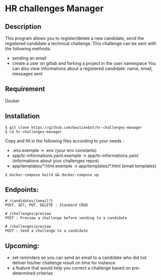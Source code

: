 # HR challenges Manager

## Description
This program allows you to register/delete a new candidate, send the registered candidate a technical challenge. This challenge can be sent with the following methods:
- sending an email
- create a user on gitlab and forking a project in the user namespace
You can also view informations about a registered candidate: name, email, messages sent

## Requirement
Docker

## Installation
```
$ git clone https://github.com/bastienbot/hr-challenges-manager
$ cd hr-challenges-manager
```
Copy and fill in the following files according to your needs :
- .env.exemple -> .env (your env constants)
- app/tc-informations.yaml.exemple -> app/tc-informations.yaml (informations about your challenges repos)
- app/templates/\*.html.exemple -> app/templates/\*.html (email templates)
```
$ docker-compose build && docker-compose up
```

## Endpoints:
  ```
  # /candidates/{email?}
  POST, GET, PUT, DELETE : Standard CRUD

  # /challenges/preview
  POST : Preview a challenge before sending to a candidate

  # /challenges/preview
  POST : Send a challenge to a candidate
  ```

## Upcoming:
- set reminders so you can send an email to a candidate who did not deliver his/her challenge result on time for instance
- a feature that would help you correct a challenge based on pre-determined criterias